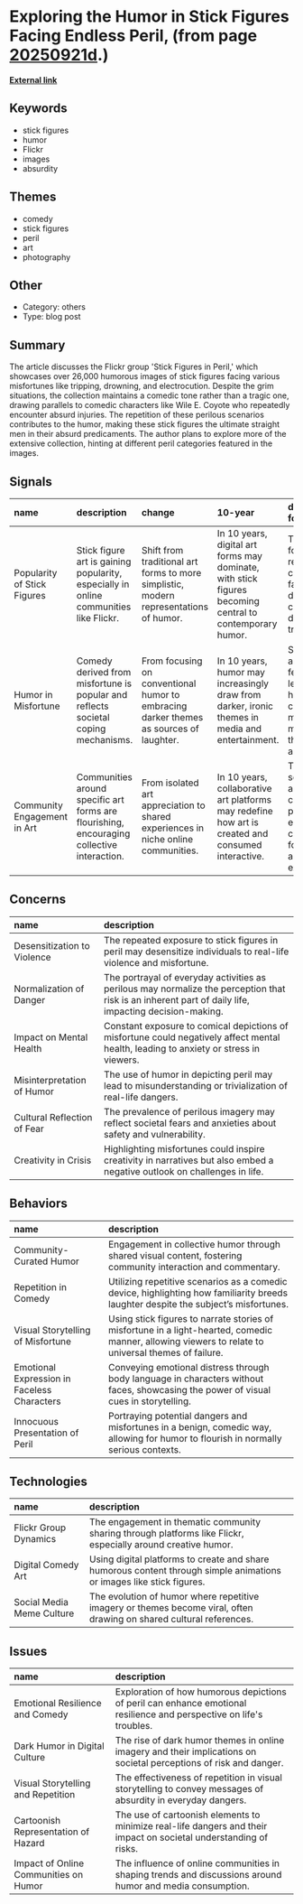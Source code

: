 # __Exploring the Humor in Stick Figures Facing Endless Peril__, (from page [20250921d](https://kghosh.substack.com/p/20250921d).)

__[External link](https://www.inconspicuous.info/p/the-endless-comedy-of-stick-figures?utm_source=substack&utm_medium=email&hide_intro_popup=true)__



## Keywords

* stick figures
* humor
* Flickr
* images
* absurdity

## Themes

* comedy
* stick figures
* peril
* art
* photography

## Other

* Category: others
* Type: blog post

## Summary

The article discusses the Flickr group 'Stick Figures in Peril,' which showcases over 26,000 humorous images of stick figures facing various misfortunes like tripping, drowning, and electrocution. Despite the grim situations, the collection maintains a comedic tone rather than a tragic one, drawing parallels to comedic characters like Wile E. Coyote who repeatedly encounter absurd injuries. The repetition of these perilous scenarios contributes to the humor, making these stick figures the ultimate straight men in their absurd predicaments. The author plans to explore more of the extensive collection, hinting at different peril categories featured in the images.

## Signals

| name                        | description                                                                                | change                                                                                 | 10-year                                                                                                 | driving-force                                                                                          |   relevancy |
|:----------------------------|:-------------------------------------------------------------------------------------------|:---------------------------------------------------------------------------------------|:--------------------------------------------------------------------------------------------------------|:-------------------------------------------------------------------------------------------------------|------------:|
| Popularity of Stick Figures | Stick figure art is gaining popularity, especially in online communities like Flickr.      | Shift from traditional art forms to more simplistic, modern representations of humor.  | In 10 years, digital art forms may dominate, with stick figures becoming central to contemporary humor. | The desire for easy, relatable content in a fast-paced digital culture is driving this trend.          |           4 |
| Humor in Misfortune         | Comedy derived from misfortune is popular and reflects societal coping mechanisms.         | From focusing on conventional humor to embracing darker themes as sources of laughter. | In 10 years, humor may increasingly draw from darker, ironic themes in media and entertainment.         | Social anxiety and fear often lead to humor as a coping mechanism, making such themes appealing.       |           5 |
| Community Engagement in Art | Communities around specific art forms are flourishing, encouraging collective interaction. | From isolated art appreciation to shared experiences in niche online communities.      | In 10 years, collaborative art platforms may redefine how art is created and consumed interactive.      | The rise of social media and collaborative platforms encourages community-focused artistic expression. |           4 |

## Concerns

| name                        | description                                                                                                                                           |
|:----------------------------|:------------------------------------------------------------------------------------------------------------------------------------------------------|
| Desensitization to Violence | The repeated exposure to stick figures in peril may desensitize individuals to real-life violence and misfortune.                                     |
| Normalization of Danger     | The portrayal of everyday activities as perilous may normalize the perception that risk is an inherent part of daily life, impacting decision-making. |
| Impact on Mental Health     | Constant exposure to comical depictions of misfortune could negatively affect mental health, leading to anxiety or stress in viewers.                 |
| Misinterpretation of Humor  | The use of humor in depicting peril may lead to misunderstanding or trivialization of real-life dangers.                                              |
| Cultural Reflection of Fear | The prevalence of perilous imagery may reflect societal fears and anxieties about safety and vulnerability.                                           |
| Creativity in Crisis        | Highlighting misfortunes could inspire creativity in narratives but also embed a negative outlook on challenges in life.                              |

## Behaviors

| name                                        | description                                                                                                                                         |
|:--------------------------------------------|:----------------------------------------------------------------------------------------------------------------------------------------------------|
| Community-Curated Humor                     | Engagement in collective humor through shared visual content, fostering community interaction and commentary.                                       |
| Repetition in Comedy                        | Utilizing repetitive scenarios as a comedic device, highlighting how familiarity breeds laughter despite the subject’s misfortunes.                 |
| Visual Storytelling of Misfortune           | Using stick figures to narrate stories of misfortune in a light-hearted, comedic manner, allowing viewers to relate to universal themes of failure. |
| Emotional Expression in Faceless Characters | Conveying emotional distress through body language in characters without faces, showcasing the power of visual cues in storytelling.                |
| Innocuous Presentation of Peril             | Portraying potential dangers and misfortunes in a benign, comedic way, allowing for humor to flourish in normally serious contexts.                 |

## Technologies

| name                      | description                                                                                                          |
|:--------------------------|:---------------------------------------------------------------------------------------------------------------------|
| Flickr Group Dynamics     | The engagement in thematic community sharing through platforms like Flickr, especially around creative humor.        |
| Digital Comedy Art        | Using digital platforms to create and share humorous content through simple animations or images like stick figures. |
| Social Media Meme Culture | The evolution of humor where repetitive imagery or themes become viral, often drawing on shared cultural references. |

## Issues

| name                                  | description                                                                                                          |
|:--------------------------------------|:---------------------------------------------------------------------------------------------------------------------|
| Emotional Resilience and Comedy       | Exploration of how humorous depictions of peril can enhance emotional resilience and perspective on life's troubles. |
| Dark Humor in Digital Culture         | The rise of dark humor themes in online imagery and their implications on societal perceptions of risk and danger.   |
| Visual Storytelling and Repetition    | The effectiveness of repetition in visual storytelling to convey messages of absurdity in everyday dangers.          |
| Cartoonish Representation of Hazard   | The use of cartoonish elements to minimize real-life dangers and their impact on societal understanding of risks.    |
| Impact of Online Communities on Humor | The influence of online communities in shaping trends and discussions around humor and media consumption.            |